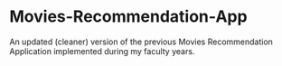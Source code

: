 # Movies-Recommendation-App
An updated (cleaner) version of the previous Movies Recommendation Application implemented during my faculty years.
